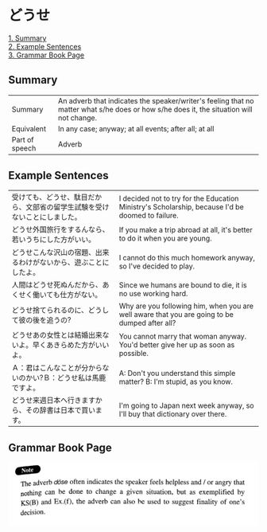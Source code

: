 # どうせ

[1. Summary](#summary)<br>
[2. Example Sentences](#example-sentences)<br>
[3. Grammar Book Page](#grammar-book-page)<br>


## Summary

<table><tr>   <td>Summary</td>   <td>An adverb that indicates the speaker/writer's feeling that no matter what s/he does or how s/he does it, the situation will not change.</td></tr><tr>   <td>Equivalent</td>   <td>In any case; anyway; at all events; after all; at all</td></tr><tr>   <td>Part of speech</td>   <td>Adverb</td></tr></table>

## Example Sentences

<table><tr>   <td>受けても、どうせ、駄目だから、文部省の留学生試験を受けないことにしました。</td>   <td>I decided not to try for the Education Ministry's Scholarship, because I'd be doomed to failure.</td></tr><tr>   <td>どうせ外国旅行をするんなら、若いうちにした方がいい。</td>   <td>If you make a trip abroad at all, it's better to do it when you are young.</td></tr><tr>   <td>どうせこんな沢山の宿題、出来るわけがないから、遊ぶことにしたよ。</td>   <td>I cannot do this much homework anyway, so I've decided to play.</td></tr><tr>   <td>人間はどうせ死ぬんだから、あくせく働いても仕方がない。</td>   <td>Since we humans are bound to die, it is no use working hard.</td></tr><tr>   <td>どうせ捨てられるのに、どうして彼の後を追うの?</td>   <td>Why are you following him, when you are well aware that you are going to be dumped after all?</td></tr><tr>   <td>どうせあの女性とは結婚出来ないよ。早くあきらめた方がいいよ。</td>   <td>You cannot marry that woman anyway. You'd better give her up as soon as possible.</td></tr><tr>   <td>Ａ：君はこんなことが分からないのかい?Ｂ：どうせ私は馬鹿ですよ。</td>   <td>A: Don't you understand this simple matter?    B: I'm stupid, as you know.</td></tr><tr>   <td>どうせ来週日本へ行きますから、その辞書は日本で買います。</td>   <td>I'm going to Japan next week anyway, so I'll buy that dictionary over there.</td></tr></table>

## Grammar Book Page

![](../img/Intermediateどうせ.png)

